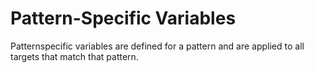 # Pattern-Specific Variables

Pattern­specific variables are defined for a pattern and are applied to all targets that match that pattern.